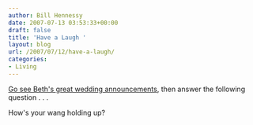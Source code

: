 ```yaml
---
author: Bill Hennessy
date: 2007-07-13 03:53:33+00:00
draft: false
title: 'Have a Laugh '
layout: blog
url: /2007/07/12/have-a-laugh/
categories:
- Living
---
```


[Go see Beth's great wedding announcements](https://bamapachyderm.com/archives/2007/07/11/when-not-to-hyphenate-your-name/), then answer the following question . . .



How's your wang holding up?
